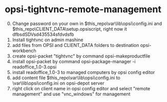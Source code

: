 # opsi-tightvnc-remote-management

0) Change password on your own in $this_repo\var\lib\opsi\config.ini and $this_repo\CLIENT_DATA\setup.opsiscript, right now it dfbsdSDVsd435534sfdvdsfb
1) Install tightvnc on admin mashine
2) add files from OPSI and CLIENT_DATA folders to destination opsi-workbench
3) create opsi-packet "tightvnc" by command opsi-makeproductfile
4) install opsi-packet by command opsi-package-manager -i readoffice_1.0-3.opsi
5) install readoffice_1.0-3 to managed computers by opsi config editor
6) add content file $this_repo\var\lib\opsi\config.ini to \var\lib\opsi\config.ini on opsi-depot server
7) right click on client name in opsi config editor and select "remote management" and use "vnc_windows" for management
